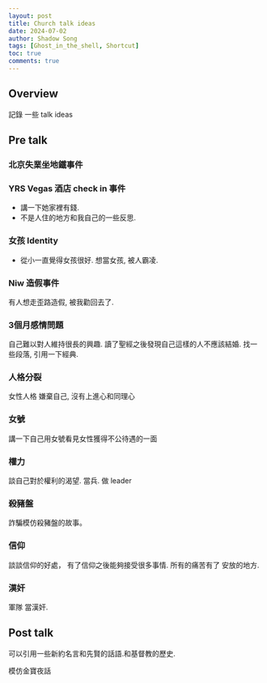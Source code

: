 ```yaml
---
layout: post
title: Church talk ideas
date: 2024-07-02
author: Shadow Song
tags: [Ghost_in_the_shell, Shortcut]
toc: true
comments: true
---
```


## Overview

記錄 一些 talk ideas

## Pre talk

### 北京失業坐地鐵事件

### YRS Vegas 酒店 check in 事件

- 講一下她家裡有錢. 
- 不是人住的地方和我自己的一些反思. 

### 女孩 Identity

- 從小一直覺得女孩很好. 想當女孩, 被人霸凌. 

### Niw 造假事件

有人想走歪路造假, 被我勸回去了. 

### 3個月感情問題

自己難以對人維持很長的興趣. 讀了聖經之後發現自己這樣的人不應該結婚. 找一些段落, 引用一下經典. 

### 人格分裂

女性人格 嫌棄自己, 沒有上進心和同理心

### 女號

講一下自己用女號看見女性獲得不公待遇的一面

### 權力

談自己對於權利的渴望. 當兵. 做 leader

### 殺豬盤

詐騙模仿殺豬盤的故事。

### 信仰

 談談信仰的好處， 有了信仰之後能夠接受很多事情. 所有的痛苦有了 安放的地方. 
 
### 漢奸
 
 軍隊 當漢奸. 

## Post talk

可以引用一些新約名言和先賢的話語.和基督教的歷史. 

模仿金寶夜話 